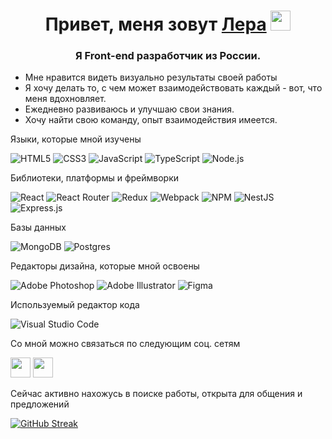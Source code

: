 <h1 align="center">Привет, меня зовут <a href="@ValeryVigovskaya" target="_blank">Лера</a> 
<img src="https://github.com/blackcater/blackcater/raw/main/images/Hi.gif" height="32"/></h1>
<h3 align="center">Я Front-end разработчик из России. </h3>
    <ul>
      <li> Мне нравится видеть визуально результаты своей работы </li>
      <li> Я хочу делать то, с чем может взаимодействовать каждый - вот, что меня вдохновляет.</li>
      <li> Ежедневно развиваюсь и улучшаю свои знания.</li>
      <li> Хочу найти свою команду, опыт взаимодействия имеется.</li>
    </ul>
    
<p>Языки, которые мной изучены</p>

![HTML5](https://img.shields.io/badge/html5-%23E34F26.svg?style=for-the-badge&logo=html5&logoColor=white)
![CSS3](https://img.shields.io/badge/css3-%231572B6.svg?style=for-the-badge&logo=css3&logoColor=white)
![JavaScript](https://img.shields.io/badge/javascript-%23323330.svg?style=for-the-badge&logo=javascript&logoColor=%23F7DF1E)
![TypeScript](https://img.shields.io/badge/typescript%20-%23007ACC.svg?&style=for-the-badge&logo=typescript&logoColor=white")
![Node.js](https://img.shields.io/badge/node.js%20-%2343853D.svg?&style=for-the-badge&logo=node.js&logoColor=white)

<p>Библиотеки, платформы и фреймворки</p>

![React](https://img.shields.io/badge/react-%2320232a.svg?style=for-the-badge&logo=react&logoColor=%2361DAFB)
![React Router](https://img.shields.io/badge/React_Router-CA4245?style=for-the-badge&logo=react-router&logoColor=white)
![Redux](https://img.shields.io/badge/redux-%23593d88.svg?style=for-the-badge&logo=redux&logoColor=white)
![Webpack](https://img.shields.io/badge/webpack-%238DD6F9.svg?style=for-the-badge&logo=webpack&logoColor=black)
![NPM](https://img.shields.io/badge/NPM-%23CB3837.svg?style=for-the-badge&logo=npm&logoColor=white)
![NestJS](https://img.shields.io/badge/nestjs%20-%23E0234E.svg?&style=for-the-badge&logo=nestjs&logoColor=white)
![Express.js](https://img.shields.io/badge/express.js%20-%23404d59.svg?&style=for-the-badge)

<p>Базы данных</p>

![MongoDB](https://img.shields.io/badge/MongoDB-%234ea94b.svg?&style=for-the-badge&logo=mongodb&logoColor=white)
![Postgres](https://img.shields.io/badge/postgres-%23316192.svg?&style=for-the-badge&logo=postgresql&logoColor=white)

<p>Редакторы дизайна, которые мной освоены</p>

![Adobe Photoshop](https://img.shields.io/badge/adobe%20photoshop%20-%2331A8FF.svg?&style=for-the-badge&logo=adobe%20photoshop&logoColor=white)
![Adobe Illustrator](https://img.shields.io/badge/adobe%20illustrator%20-%23FF9A00.svg?&style=for-the-badge&logo=adobe%20illustrator&logoColor=white)
![Figma](https://img.shields.io/badge/figma%20-%23F24E1E.svg?&style=for-the-badge&logo=figma&logoColor=white)

<p>Используемый редактор кода</p>

![Visual Studio Code](https://img.shields.io/badge/Visual%20Studio%20Code-0078d7.svg?style=for-the-badge&logo=visual-studio-code&logoColor=white)


<p> Со мной можно связаться по следующим соц. сетям </p>

<a href="https://t.me/vigovskayaVV" target="_blank"><img src="https://img.shields.io/badge/Telegram-2CA5E0?style=for-the-badge&logo=telegram&logoColor=white" height="32"/></a> 
<a href="vigovskaavaleria@gmail.com" target="_blank"><img src="https://img.shields.io/badge/Gmail-D14836?style=for-the-badge&logo=gmail&logoColor=white" height="32"/></a> 

<p> Сейчас активно нахожусь в поиске работы, открыта для общения и предложений </p>

[![GitHub Streak](https://github-readme-streak-stats.herokuapp.com/?user=ValeryVigovskaya)](https://git.io/streak-stats)
